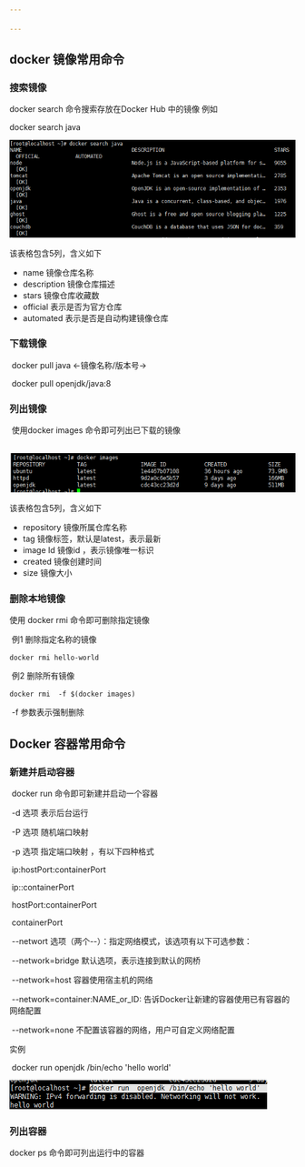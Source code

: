 ```yaml
---

---
```


## docker 镜像常用命令

### 搜索镜像

docker search  命令搜索存放在Docker Hub 中的镜像  例如

docker  search   java

![image-20200726103925531](assets/image-20200726103925531.png)

该表格包含5列，含义如下

- name 镜像仓库名称
- description 镜像仓库描述
- stars 镜像仓库收藏数
- official 表示是否为官方仓库
- automated 表示是否是自动构建镜像仓库



### 下载镜像  

​	docker pull  java   <-镜像名称/版本号->

​	docker pull   openjdk/java:8



### 列出镜像

​	使用docker  images 命令即可列出已下载的镜像

​	![image-20200726104855401](assets/image-20200726104855401.png)

该表格包含5列，含义如下

- repository 镜像所属仓库名称
- tag  镜像标签，默认是latest，表示最新
- image Id  镜像id ，表示镜像唯一标识
- created  镜像创建时间
- size 镜像大小



### 删除本地镜像

使用 docker rmi 命令即可删除指定镜像

​	例1 删除指定名称的镜像	

```
docker rmi hello-world
```

​	例2  删除所有镜像

```
docker rmi  -f $(docker images)
```

​	-f 参数表示强制删除



## Docker 容器常用命令

### 新建并启动容器

​		docker  run  命令即可新建并启动一个容器

​		-d 选项  表示后台运行

​		-P 选项  随机端口映射

​		-p 选项 指定端口映射 ，有以下四种格式

​				ip:hostPort:containerPort

​				ip::containerPort

​				hostPort:containerPort

​				containerPort

​		--networt 选项（两个--）：指定网络模式，该选项有以下可选参数：

​			--network=bridge  默认选项，表示连接到默认的网桥

​			--network=host 容器使用宿主机的网络

​			--network=container:NAME_or_ID: 告诉Docker让新建的容器使用已有容器的网络配置

​			--network=none 不配置该容器的网络，用户可自定义网络配置



实例

​	docker run  openjdk /bin/echo 'hello world' 

![image-20200726110158933](assets/image-20200726110158933.png)

### 列出容器

 docker ps 命令即可列出运行中的容器